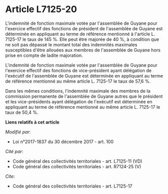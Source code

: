 # Article L7125-20

L'indemnité de fonction maximale votée par l'assemblée de Guyane pour l'exercice effectif des fonctions de président de
l'assemblée de Guyane est déterminée en appliquant au terme de référence mentionné à l'article L. 7125-17 le taux de 145 %.
Elle peut être majorée de 40 %, à condition que ne soit pas dépassé le montant total des indemnités maximales susceptibles
d'être allouées aux membres de l'assemblée de Guyane hors prise en compte de ladite majoration.

L'indemnité de fonction maximale votée par l'assemblée de Guyane pour l'exercice effectif des fonctions de vice-président
ayant délégation de l'exécutif de l'assemblée de Guyane est déterminée en appliquant au terme de référence mentionné au même
article L. 7125-17 le taux de 57,6 %.

Dans les mêmes conditions, l'indemnité maximale des membres de la commission permanente de l'assemblée de Guyane autres que
le président et les vice-présidents ayant délégation de l'exécutif est déterminée en appliquant au terme de référence
mentionné au même article L. 7125-17 le taux de 50,4 %.

**Liens relatifs à cet article**

_Modifié par_:

  - Loi n°2017-1837 du 30 décembre 2017 - art. 100

_Cité par_:

  - Code général des collectivités territoriales - art. L7125-11 (VD)
  - Code général des collectivités territoriales - art. R7124-25 (V)

_Cite_:

  - Code général des collectivités territoriales - art. L7125-17
